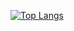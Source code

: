 [![Top Langs](https://github-readme-stats.vercel.app/api/top-langs/?username=gluester)](https://github.com/anuraghazra/github-readme-stats)
